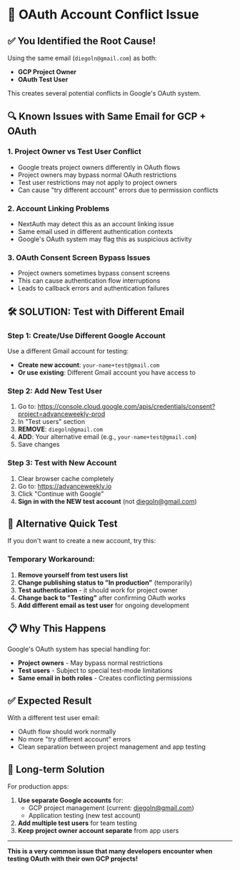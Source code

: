 # 🚨 OAuth Account Conflict Issue

## ✅ You Identified the Root Cause!

Using the same email (`diegoln@gmail.com`) as both:
- **GCP Project Owner** 
- **OAuth Test User**

This creates several potential conflicts in Google's OAuth system.

## 🔍 Known Issues with Same Email for GCP + OAuth

### 1. **Project Owner vs Test User Conflict**
- Google treats project owners differently in OAuth flows
- Project owners may bypass normal OAuth restrictions
- Test user restrictions may not apply to project owners
- Can cause "try different account" errors due to permission conflicts

### 2. **Account Linking Problems**
- NextAuth may detect this as an account linking issue
- Same email used in different authentication contexts
- Google's OAuth system may flag this as suspicious activity

### 3. **OAuth Consent Screen Bypass Issues**
- Project owners sometimes bypass consent screens
- This can cause authentication flow interruptions
- Leads to callback errors and authentication failures

## 🛠️ SOLUTION: Test with Different Email

### Step 1: Create/Use Different Google Account
Use a different Gmail account for testing:
- **Create new account**: `your-name+test@gmail.com` 
- **Or use existing**: Different Gmail account you have access to

### Step 2: Add New Test User
1. Go to: https://console.cloud.google.com/apis/credentials/consent?project=advanceweekly-prod
2. In "Test users" section
3. **REMOVE**: `diegoln@gmail.com` 
4. **ADD**: Your alternative email (e.g., `your-name+test@gmail.com`)
5. Save changes

### Step 3: Test with New Account
1. Clear browser cache completely
2. Go to: https://advanceweekly.io
3. Click "Continue with Google"
4. **Sign in with the NEW test account** (not diegoln@gmail.com)

## 🎯 Alternative Quick Test

If you don't want to create a new account, try this:

### Temporary Workaround:
1. **Remove yourself from test users list**
2. **Change publishing status to "In production"** (temporarily)
3. **Test authentication** - it should work for project owner
4. **Change back to "Testing"** after confirming OAuth works
5. **Add different email as test user** for ongoing development

## 📋 Why This Happens

Google's OAuth system has special handling for:
- **Project owners** - May bypass normal restrictions
- **Test users** - Subject to special test-mode limitations
- **Same email in both roles** - Creates conflicting permissions

## ✅ Expected Result

With a different test user email:
- OAuth flow should work normally
- No more "try different account" errors
- Clean separation between project management and app testing

## 🔄 Long-term Solution

For production apps:
1. **Use separate Google accounts** for:
   - GCP project management (current: diegoln@gmail.com)
   - Application testing (new test account)
2. **Add multiple test users** for team testing
3. **Keep project owner account separate** from app users

---

**This is a very common issue that many developers encounter when testing OAuth with their own GCP projects!**